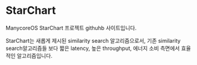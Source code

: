 # StarChart
ManycoreOS StarChart 프로젝트 githuhb 사이트입니다. 

StarChart는 새롭게 제시된 similarity search 알고리즘으로서, 기존 similarity search알고리즘들 보다 짧은 latency, 높은 throughput, 에너지 소비 측면에서 효율적인 알고리즘입니다.
